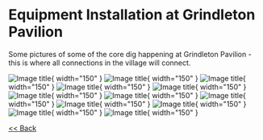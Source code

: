 # Equipment Installation at Grindleton Pavilion

Some pictures of some of the core dig happening at Grindleton Pavilion - this is where all connections in the village will connect.

![Image title](/img/testimonials/2/1.jpg){ width="150" }
![Image title](/img/testimonials/2/2.jpg){ width="150" }
![Image title](/img/testimonials/2/3.jpg){ width="150" }
![Image title](/img/testimonials/2/4.jpg){ width="150" }
![Image title](/img/testimonials/2/5.jpg){ width="150" }
![Image title](/img/testimonials/2/6.jpg){ width="150" }
![Image title](/img/testimonials/2/7.jpg){ width="150" }
![Image title](/img/testimonials/2/8.jpg){ width="150" }
![Image title](/img/testimonials/2/9.jpg){ width="150" }
![Image title](/img/testimonials/2/10.jpg){ width="150" }
![Image title](/img/testimonials/2/11.jpg){ width="150" }
![Image title](/img/testimonials/2/12.jpg){ width="150" }

[<< Back](/installation/)
